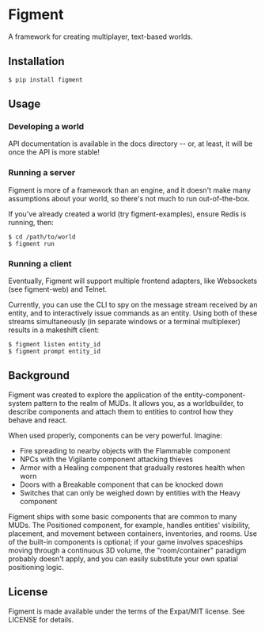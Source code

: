 # Figment

A framework for creating multiplayer, text-based worlds.

## Installation

    $ pip install figment

## Usage

### Developing a world

API documentation is available in the docs directory -- or, at least, it will
be once the API is more stable!

### Running a server

Figment is more of a framework than an engine, and it doesn't make many
assumptions about your world, so there's not much to run out-of-the-box.

If you've already created a world (try figment-examples), ensure Redis is
running, then:

    $ cd /path/to/world
    $ figment run

### Running a client

Eventually, Figment will support multiple frontend adapters, like Websockets
(see figment-web) and Telnet.

Currently, you can use the CLI to spy on the message stream received by an
entity, and to interactively issue commands as an entity. Using both of these
streams simultaneously (in separate windows or a terminal multiplexer) results
in a makeshift client:

    $ figment listen entity_id
    $ figment prompt entity_id

## Background

Figment was created to explore the application of the entity-component-system
pattern to the realm of MUDs. It allows you, as a worldbuilder, to describe
components and attach them to entities to control how they behave and react.

When used properly, components can be very powerful. Imagine:

* Fire spreading to nearby objects with the Flammable component
* NPCs with the Vigilante component attacking thieves
* Armor with a Healing component that gradually restores health when worn
* Doors with a Breakable component that can be knocked down
* Switches that can only be weighed down by entities with the Heavy component

Figment ships with some basic components that are common to many MUDs. The
Positioned component, for example, handles entities' visibility, placement, and
movement between containers, inventories, and rooms. Use of the built-in
components is optional; if your game involves spaceships moving through a
continuous 3D volume, the "room/container" paradigm probably doesn't apply, and
you can easily substitute your own spatial positioning logic.

## License

Figment is made available under the terms of the Expat/MIT license. See LICENSE
for details.
